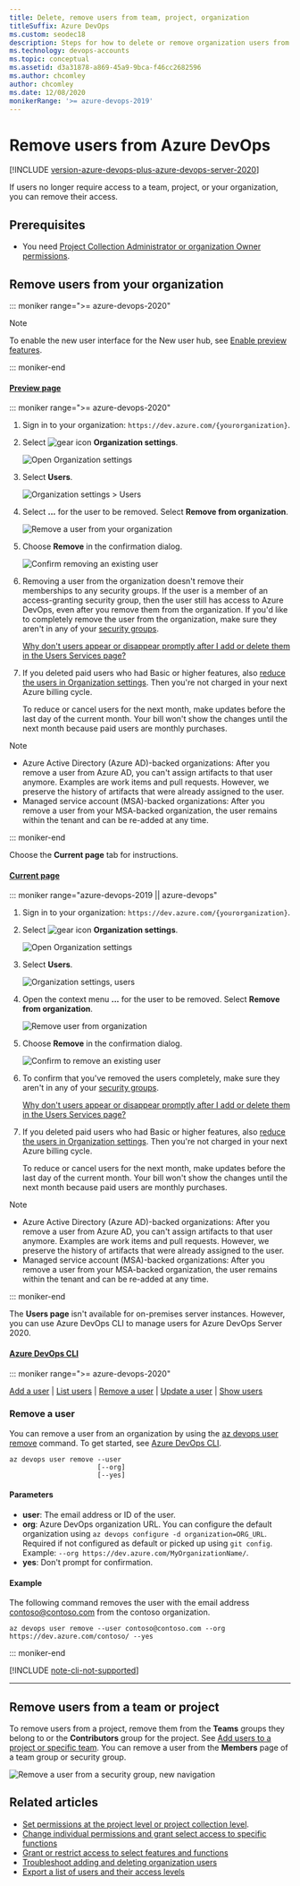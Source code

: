 ```yaml
---
title: Delete, remove users from team, project, organization
titleSuffix: Azure DevOps
ms.custom: seodec18
description: Steps for how to delete or remove organization users from Azure DevOps and remove users from a team or project.
ms.technology: devops-accounts
ms.topic: conceptual
ms.assetid: d3a31878-a869-45a9-9bca-f46cc2682596
ms.author: chcomley
author: chcomley
ms.date: 12/08/2020
monikerRange: '>= azure-devops-2019'
---
```


# Remove users from Azure DevOps  

[!INCLUDE [version-azure-devops-plus-azure-devops-server-2020](../../includes/version-azure-devops-plus-azure-devops-server-2020.md)]

If users no longer require access to a team, project, or your organization, you can remove their access.

## Prerequisites  

- You need [Project Collection Administrator or organization Owner permissions](../../organizations/security/set-project-collection-level-permissions.md?toc=/azure/devops/organizations/accounts/toc.json&bc=/azure/devops/organizations/accounts/breadcrumb/toc.json).

## Remove users from your organization

::: moniker range=">= azure-devops-2020"

> [!NOTE]   
> To enable the new user interface for the New user hub, see [Enable preview features](../../project/navigation/preview-features.md).

::: moniker-end

#### [Preview page](#tab/preview-page) 

::: moniker range=">= azure-devops-2020"

1. Sign in to your organization: ```https://dev.azure.com/{yourorganization}```.

2. Select ![gear icon](../../media/icons/gear-icon.png) **Organization settings**.

    ![Open Organization settings](../../media/settings/open-admin-settings-vert.png)

3. Select **Users**.

    ![Organization settings > Users](../../media/open-organization-settings-users-preview.png)

4. Select **...**  for the user to be removed. Select **Remove from organization**.

   ![Remove a user from your organization](media/delete-user/remove-user-from-organization-preview.png)

5. Choose **Remove** in the confirmation dialog.

   ![Confirm removing an existing user](media/delete-user/confirm-remove-existing-user-preview.png)

6. Removing a user from the organization doesn't remove their memberships to any security groups. If the user is a member of an access-granting security group, then the user still has access to Azure DevOps, even after you remove them from the organization. If you'd like to completely remove the user from the organization, make sure they aren't in any of your [security groups](../../organizations/security/add-users-team-project.md). 

   [Why don't users appear or disappear promptly after I add or delete them in the Users Services page?](faq-user-and-permissions-management.yml#users-delay)

7. If you deleted paid users who had Basic or higher features, also [reduce the users in Organization settings](../billing/buy-basic-access-add-users.md#reduce-charges-for-users-who-no-longer-need-access). Then you're not charged in your next Azure billing cycle.

   To reduce or cancel users for the next month, make updates before the last day of the current month.
   Your bill won't show the changes until the next month because paid users are monthly purchases.

> [!NOTE]
> - Azure Active Directory (Azure AD)-backed organizations: After you remove a user from Azure AD, you can't assign artifacts to that user anymore. Examples are work items and pull requests. However, we preserve the history of artifacts that were already assigned to the user.
> - Managed service account (MSA)-backed organizations: After you remove a user from your MSA-backed organization, the user remains within the tenant and can be re-added at any time.

::: moniker-end

Choose the **Current page** tab for instructions. 

#### [Current page](#tab/current-page)

::: moniker range="azure-devops-2019 || azure-devops"

1. Sign in to your organization: ```https://dev.azure.com/{yourorganization}```.

2. Select ![gear icon](../../media/icons/gear-icon.png) **Organization settings**.

    ![Open Organization settings](../../media/settings/open-admin-settings-vert.png)

3. Select **Users**.

    ![Organization settings, users](../../media/settings/open-organization-settings-users-vert.png)

4. Open the context menu **...**  for the user to be removed. Select **Remove from organization**.

   ![Remove user from organization](media/delete-user/remove-user-from-organization-new.png)

5. Choose **Remove** in the confirmation dialog.

   ![Confirm to remove an existing user](media/delete-user/confirm-remove-existing-user.png)

6. To confirm that you've removed the users completely, make sure they aren't in any of your [security groups](../../organizations/security/add-users-team-project.md). 

   [Why don't users appear or disappear promptly after I add or delete them in the Users Services page?](faq-user-and-permissions-management.yml#users-delay)

7. If you deleted paid users who had Basic or higher features, also [reduce the users in Organization settings](../billing/buy-basic-access-add-users.md#reduce-charges-for-users-who-no-longer-need-access). Then you're not charged in your next Azure billing cycle.

   To reduce or cancel users for the next month, make updates before the last day of the current month.
   Your bill won't show the changes until the next month because paid users are monthly purchases.

> [!NOTE]
> - Azure Active Directory (Azure AD)-backed organizations: After you remove a user from Azure AD, you can't assign artifacts to that user anymore. Examples are work items and pull requests. However, we preserve the history of artifacts that were already assigned to the user.
> - Managed service account (MSA)-backed organizations: After you remove a user from your MSA-backed organization, the user remains within the tenant and can be re-added at any time.

::: moniker-end

The **Users page** isn't available for on-premises server instances. However, you can use Azure DevOps CLI to manage users for Azure DevOps Server 2020.

#### [Azure DevOps CLI](#tab/azure-devops-cli/)

::: moniker range=">= azure-devops-2020"

[Add a user](add-organization-users.md#add-user) | [List users](../security/export-users-audit-log.md#list-users) | [Remove a user](#remove-user) | [Update a user](add-organization-users.md#update-user) | [Show users](add-organization-users.md#show-users)

<a id="remove-user" /> 

### Remove a user 

You can remove a user from an organization by using the [az devops user remove](/cli/azure/devops/user#ext-azure-devops-az-devops-user-remove) command. To get started, see [Azure DevOps CLI](../../cli/index.md).

```azurecli
az devops user remove --user
                      [--org]
                      [--yes]
```

#### Parameters

- **user**: The email address or ID of the user. 
- **org**: Azure DevOps organization URL. You can configure the default organization using `az devops configure -d organization=ORG_URL`. Required if not configured as default or picked up using `git config`. Example: `--org https://dev.azure.com/MyOrganizationName/`.
- **yes**: Don't prompt for confirmation.

#### Example

The following command removes the user with the email address contoso@contoso.com from the contoso organization.  

```azurecli
az devops user remove --user contoso@contoso.com --org https://dev.azure.com/contoso/ --yes
```

::: moniker-end

[!INCLUDE [note-cli-not-supported](../../includes/note-cli-not-supported.md)]

* * * 

## Remove users from a team or project

To remove users from a project, remove them from the **Teams** groups they belong to or the **Contributors** group for the project. See [Add users to a project or specific team](../../organizations/security/add-users-team-project.md). You can remove a user from the **Members** page of a team group or security group.

![Remove a user from a security group, new navigation](media/delete-user/remove-user-vert.png)

## Related articles

- [Set permissions at the project level or project collection level](../../organizations/security/set-project-collection-level-permissions.md). 
- [Change individual permissions and grant select access to specific functions](../../organizations/security/change-individual-permissions.md)
- [Grant or restrict access to select features and functions](../../organizations/security/restrict-access.md)
- [Troubleshoot adding and deleting organization users](faq-user-and-permissions-management.yml)
- [Export a list of users and their access levels](../security/export-users-audit-log.md)
